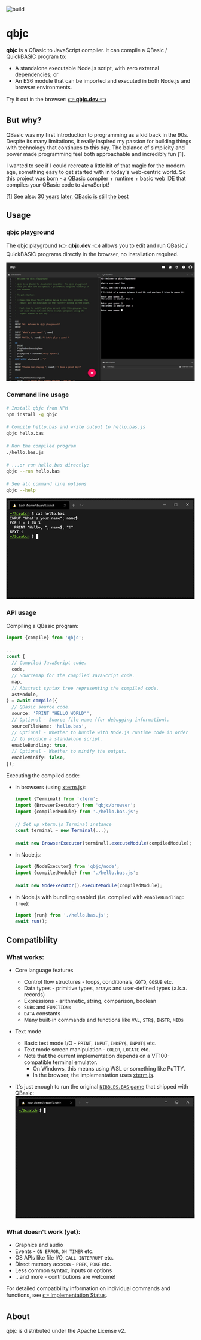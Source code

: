 ![build](https://github.com/jichu4n/qbjc/workflows/build/badge.svg)

# qbjc

**qbjc** is a QBasic to JavaScript compiler. It can compile a QBasic /
QuickBASIC program to:

- A standalone executable Node.js script, with zero external dependencies; or
- An ES6 module that can be imported and executed in both Node.js and browser environments.

Try it out in the browser: [👉 **qbjc.dev** 👈](https://qbjc.dev)

## But why?

QBasic was my first introduction to programming as a kid back in the 90s.
Despite its many limitations, it really inspired my passion for building things
with technology that continues to this day. The balance of simplicity and power
made programming feel both approachable and incredibly fun [1].

I wanted to see if I could recreate a little bit of that magic for the modern
age, something easy to get started with in today's web-centric world. So this
project was born - a QBasic compiler + runtime + basic web IDE that compiles
your QBasic code to JavaScript!

[1] See also: [30 years later, QBasic is still the
best](http://www.nicolasbize.com/blog/30-years-later-qbasic-is-still-the-best/)

## Usage

### qbjc playground

The qbjc playground
([👉 **qbjc.dev** 👈](https://qbjc.dev))
allows you to edit and run QBasic / QuickBASIC programs directly in the browser,
no installation required.

![qbjc playground screenshot](./docs/assets/playground.jpg)

### Command line usage

```bash
# Install qbjc from NPM
npm install -g qbjc

# Compile hello.bas and write output to hello.bas.js
qbjc hello.bas

# Run the compiled program
./hello.bas.js

# ...or run hello.bas directly:
qbjc --run hello.bas

# See all command line options
qbjc --help
```

![Compiling and running a simple program](./docs/assets/hello.gif)

### API usage

Compiling a QBasic program:

```TypeScript
import {compile} from 'qbjc';

...
const {
  // Compiled JavaScript code.
  code,
  // Sourcemap for the compiled JavaScript code.
  map,
  // Abstract syntax tree representing the compiled code.
  astModule,
} = await compile({
  // QBasic source code.
  source: 'PRINT "HELLO WORLD"',
  // Optional - Source file name (for debugging information).
  sourceFileName: 'hello.bas',
  // Optional - Whether to bundle with Node.js runtime code in order
  // to produce a standalone script.
  enableBundling: true,
  // Optional - Whether to minify the output.
  enableMinify: false,
});
```

Executing the compiled code:

- In browsers (using [xterm.js](https://xtermjs.org/)):

  ```TypeScript
  import {Terminal} from 'xterm';
  import {BrowserExecutor} from 'qbjc/browser';
  import {compiledModule} from './hello.bas.js';

  // Set up xterm.js Terminal instance
  const terminal = new Terminal(...);

  await new BrowserExecutor(terminal).executeModule(compiledModule);
  ```

- In Node.js:

  ```TypeScript
  import {NodeExecutor} from 'qbjc/node';
  import {compiledModule} from './hello.bas.js';

  await new NodeExecutor().executeModule(compiledModule);
  ```

- In Node.js with bundling enabled (i.e. compiled with `enableBundling: true`):
  ```TypeScript
  import {run} from './hello.bas.js';
  await run();
  ```

## Compatibility

### What works:

- Core language features

  - Control flow structures - loops, conditionals, `GOTO`, `GOSUB` etc.
  - Data types - primitive types, arrays and user-defined types (a.k.a. records)
  - Expressions - arithmetic, string, comparison, boolean
  - `SUB`s and `FUNCTION`s
  - `DATA` constants
  - Many built-in commands and functions like `VAL`, `STR$`, `INSTR`, `MID$`

- Text mode

  - Basic text mode I/O - `PRINT`, `INPUT`, `INKEY$`, `INPUT$` etc.
  - Text mode screen manipulation - `COLOR`, `LOCATE` etc.
  - Note that the current implementation depends on a VT100-compatible terminal emulator.
    - On Windows, this means using WSL or something like PuTTY.
    - In the browser, the implementation uses [xterm.js](https://xtermjs.org/).

- It's just enough to run the original [`NIBBLES.BAS` game](./qbjc-playground/examples/nibbles.bas) that shipped with QBasic:
  ![Compiling and running NIBBLES.BAS](./docs/assets/nibbles.gif)

### What doesn't work (yet):

- Graphics and audio
- Events - `ON ERROR`, `ON TIMER` etc.
- OS APIs like file I/O, `CALL INTERRUPT` etc.
- Direct memory access - `PEEK`, `POKE` etc.
- Less common syntax, inputs or options
- ...and more - contributions are welcome!

For detailed compatibility information on individual commands and functions, see
[👉 Implementation Status](https://airtable.com/shrITVmjepv00kwpT).

## About

qbjc is distributed under the Apache License v2.

